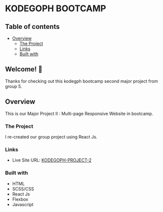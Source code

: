 # KODEGOPH BOOTCAMP

## Table of contents

-  [Overview](#overview)
   -  [The Project](#the-project)
   -  [Links](#links)
   -  [Built with](#built-with)

## Welcome! 👋

Thanks for checking out this kodegph bootcamp second major project from group 5.

## Overview

This is our Major Project II : Multi-page Responsive Website in bootcamp.

### The Project

I re-created our group project using React Js.

### Links

-  Live Site URL: [KODEGOPH-PROJECT-2](https://pairgoapp.vercel.app/)

### Built with

-  HTML
-  SCSS/CSS
-  React Js
-  Flexbox
-  Javascript
